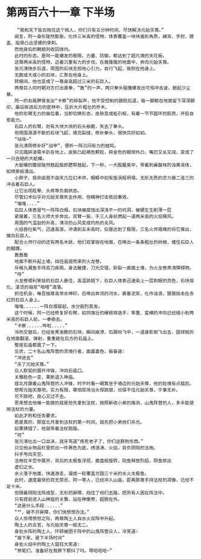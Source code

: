 # 第两百六十一章 下半场
        “我和天下皆白拖住这个贱人，你们只有五分钟时间，尽快解决元始天尊。”
       闻言，阿一身形陡然膨胀，化作三米高的怪物，体表覆盖一块块盾形角质，嵴背、手肘、膝盖、指骨凸出坚硬的骨刺。
       而他身后的鞘翅则收回体内。
       此时的形态，是阿一能爆发的极限，力量、防御，都达到了超凡境的天花板。
       这尊两米高的怪物，迈着沉重有力的步伐，在轰隆隆的地震中，奔向元始天尊。
       张元清快步后退，周围的石块无视地心引力，自行飞起，吸附在他身上。
       无数或大或小的石块，汇聚在他身上。
       转眼间，他也变成了一尊身高超过三米的石巨人。
       两尊巨人同时朝对方打出直拳，“轰”的一声，两只拳头碰撞爆发出可怕冲击波，掀起沙尘暴。
       阿一的右肩胛骨发出“卡察”的碎裂声，他不受控制的踉跄后退，每一脚都在地面留下深深脚印，最后摔进后方的密林中，压折大片粗壮的乔木。
       他的右臂无力的耸拉着，当即切换形态，皮肤变成蚯引般，有着一节节圆环的胶质，开启自愈能力。
       石巨人的右臂，则有大块大块的石头崩散，失去了拳头。
       但周围源源不断的石块飞起，填充裂缝，修补拳头，很快完好如初。
       “咕咕~”
       张元清刚修补好“战甲”，便听一阵沉闷有力的蛙鸣。
       只见踏碎凌霄半趴在地上，皮肤凸起褐色颗粒，碎金色的眼球外凸，嘴巴又长又阔，变成了一只丑陋的大蛤蟆。
       大蛤蟆的腹部陡然鼓起旋即腮帮鼓起，下一秒，一大股腥臭中，带着刺鼻酸味的浊黄液体，如喷泉般涌出。
       小胖子、我命由我不由天几位幻术师，眼眶中如有旋涡般坍塌，无形无质的念力接二连三的冲击着石巨人。
       让它出现眩晕、头疼等负面状态。
       尽管幻术似乎对元始天尊失去作用，但精神打击依旧奏效。
       “嗤嗤....”
       石巨人体表冒气一阵阵白烟，石块被腐蚀出深浅不一的坑洞，被硬生生削薄一层
       紧接着，三名火师大步奔出，双臂一振，于三人身前燃起一道两米高的火焰飓风。
       周围的气温勐的升高，清凉的山风变成灼热的炎风。
       火焰吞吐氧气，迅速高涨，冲涌到五米高时，似是达到了极限，三名火师艰难的将它推出，推向石巨人。
       配合火师行动的还有两名木妖，他们双掌按在地面，召唤出一条条粗壮的树根，缠住石巨人的脚踝。
       轰轰轰
       地面不断升起土墙，挡住迤逦而来的火龙卷。
       斥候九漏鱼手持双刀疾跑，身法敏捷，刀光交错，斩裂一面面土墙，为火龙卷肃清障碍物。
       “呼”
       火龙卷顺利笨拙的石巨人裹住，高温舔舐下，石巨人体表迅速染上一层刺眼的亮色，石块熔化，滚烫的熔浆“啪嗒”滴落。
       抓住机会，唯吾独尊高举水神印，召唤出奔流的河水，裹着泥浆，化作浊浪，狠狠拍击在赤红的石巨人身上。
       嗤嗤......一阵白烟冒起，水分剧烈蒸发。
       这个时候，阿一已经修复好右臂，如同强壮的橄榄球选手，笨重、蛮横的冲向已经缩小到两米高的石巨人前，一拳砸去。
       “卡察......哗啦.....”
       冷热交替后，已经发黑发脆的石块，瞬间崩溃，石屑纷飞中，一道身影倒飞出去，圆球般的在地面翻滚、弹射，重重砸在后方的石庙上。
       整座石庙都震了一下。
       见状，二十名山鬼阵营的灵境行者，面露喜色，振奋道∶
       “冲进去”
       “杀了元始天尊。”
       众人默契的展开冲锋，冲向石庙口。
       关雅脸色一变，果断退入神庙。
       寇北月跟着山鬼阵营的人冲锋，时不时看一眼箕坐于墙边的元始天尊，他的处境有点尴尬。
       想帮元始天尊吧，实力有限，哪怕现场当头悍跳狼，也保不住元始天尊，于事无补。
       可不跳吧，良心又过不去。
       思来想去他唯一能做的就是抢先拿到法杖，按照新收小弟的推测，山鬼阵营的人，多半能使用法杖的力量。
       如此才附和任务要求。
       若是真的，那寇北月拿到法杖的第一时间，就先把小弟他们杀光。
       如果猜错了，他就带着法杖跑路。
       “呸”
       张元清吐出一口血沫，就牙骂道“疼死老子了，你们这群狗东西。”
       只见他从物品栏里抓出一件黑色为底，绣浪涛、火焰，背负阴阳的法袍。
       抖手甩向天空。
       法袍在半空中展开，背后的太极鱼浮现，磨盘般旋转，阳鱼释放烈焰，阴鱼排出
       虚幻之水。
       水火落于地面，快速游走，凝成一轮覆盖方圆三十米的水火太极鱼。
       此时，速度最快的百无禁忌、阿一等人，已经冲入山庙，距离那尊手持法杖的凋像，已经不足十米。
       但随着阴阳法阵成型，无形的屏障，挡住了他们去路，把所有人困在阵法中。
       只有提前进入山神庙的关雅，站在神像旁，超脱在外。
       “这是什么手段......”
       “艹，破不开屏障，你们快想想办法。”
       众人惊愕愤怒之际，两尊陶土人自水火双阵中升起。
       陶土人的五官，与元始天尊一般无二。
       身处水阵的陶土人，环顾被困于阵中的山鬼阵营众人，冷笑道∶
       “接下来，是下半场时间”
       身处火焰中的陶土人猖狂大笑道∶
       “煞笔们，准备好在我胯下颤抖了吗。啊哈哈哈~”
